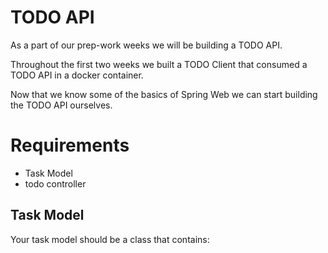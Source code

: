 # TODO API

As a part of our prep-work weeks we will be building a TODO API.

Throughout the first two weeks we built a TODO Client that consumed a TODO API in a docker container.

Now that we know some of the basics of Spring Web we can start building the TODO API ourselves.

# Requirements

- Task Model
- todo controller

## Task Model

Your task model should be a class that contains: